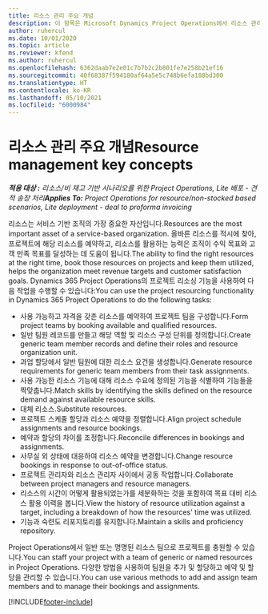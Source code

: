 ```yaml
---
title: 리소스 관리 주요 개념
description: 이 항목은 Microsoft Dynamics Project Operations에서 리소스 관리 기능에 대한 정보를 제공합니다.
author: ruhercul
ms.date: 10/01/2020
ms.topic: article
ms.reviewer: kfend
ms.author: ruhercul
ms.openlocfilehash: 6362daab7e2e01c7b7b2c2b801fe7e258b21ef16
ms.sourcegitcommit: 40f68387f594180af64a5e5c748b6efa188bd300
ms.translationtype: HT
ms.contentlocale: ko-KR
ms.lasthandoff: 05/10/2021
ms.locfileid: "6000984"
---
```

# <a name="resource-management-key-concepts"></a><span data-ttu-id="bdc8a-103">리소스 관리 주요 개념</span><span class="sxs-lookup"><span data-stu-id="bdc8a-103">Resource management key concepts</span></span>

<span data-ttu-id="bdc8a-104">_**적용 대상 :** 리소스/비 재고 기반 시나리오를 위한 Project Operations, Lite 배포 - 견적 송장 처리_</span><span class="sxs-lookup"><span data-stu-id="bdc8a-104">_**Applies To:** Project Operations for resource/non-stocked based scenarios, Lite deployment - deal to proforma invoicing_</span></span>

<span data-ttu-id="bdc8a-105">리소스는 서비스 기반 조직의 가장 중요한 자산입니다.</span><span class="sxs-lookup"><span data-stu-id="bdc8a-105">Resources are the most important asset of a service-based organization.</span></span> <span data-ttu-id="bdc8a-106">올바른 리소스를 적시에 찾아, 프로젝트에 해당 리소스를 예약하고, 리소스를 활용하는 능력은 조직이 수익 목표와 고객 만족 목표를 달성하는 데 도움이 됩니다.</span><span class="sxs-lookup"><span data-stu-id="bdc8a-106">The ability to find the right resources at the right time, book those resources on projects and keep them utilized, helps the organization meet revenue targets and customer satisfaction goals.</span></span> <span data-ttu-id="bdc8a-107">Dynamics 365 Project Operations의 프로젝트 리소싱 기능을 사용하여 다음 작업을 수행할 수 있습니다:</span><span class="sxs-lookup"><span data-stu-id="bdc8a-107">You can use the project resourcing functionality in Dynamics 365 Project Operations to do the following tasks:</span></span>

- <span data-ttu-id="bdc8a-108">사용 가능하고 자격을 갖춘 리소스를 예약하여 프로젝트 팀을 구성합니다.</span><span class="sxs-lookup"><span data-stu-id="bdc8a-108">Form project teams by booking available and qualified resources.</span></span>
- <span data-ttu-id="bdc8a-109">일반 팀원 레코드를 만들고 해당 역할 및 리소스 구성 단위를 정의합니다.</span><span class="sxs-lookup"><span data-stu-id="bdc8a-109">Create generic team member records and define their roles and resource organization unit.</span></span>
- <span data-ttu-id="bdc8a-110">과업 할당에서 일반 팀원에 대한 리소스 요건을 생성합니다.</span><span class="sxs-lookup"><span data-stu-id="bdc8a-110">Generate resource requirements for generic team members from their task assignments.</span></span>
- <span data-ttu-id="bdc8a-111">사용 가능한 리소스 기능에 대해 리소스 수요에 정의된 기능을 식별하여 기능들을 짝맞춥니다.</span><span class="sxs-lookup"><span data-stu-id="bdc8a-111">Match skills by identifying the skills defined on the resource demand against available resource skills.</span></span>
- <span data-ttu-id="bdc8a-112">대체 리소스.</span><span class="sxs-lookup"><span data-stu-id="bdc8a-112">Substitute resources.</span></span>
- <span data-ttu-id="bdc8a-113">프로젝트 스케줄 할당과 리소스 예약을 정렬합니다.</span><span class="sxs-lookup"><span data-stu-id="bdc8a-113">Align project schedule assignments and resource bookings.</span></span>
- <span data-ttu-id="bdc8a-114">예약과 할당의 차이를 조정합니다.</span><span class="sxs-lookup"><span data-stu-id="bdc8a-114">Reconcile differences in bookings and assignments.</span></span>
- <span data-ttu-id="bdc8a-115">사무실 외 상태에 대응하여 리소스 예약을 변경합니다.</span><span class="sxs-lookup"><span data-stu-id="bdc8a-115">Change resource bookings in response to out-of-office status.</span></span>
- <span data-ttu-id="bdc8a-116">프로젝트 관리자와 리소스 관리자 사이에서 공동 작업합니다.</span><span class="sxs-lookup"><span data-stu-id="bdc8a-116">Collaborate between project managers and resource managers.</span></span>
- <span data-ttu-id="bdc8a-117">리소스의 시간이 어떻게 활용되었는가를 세분화하는 것을 포함하여 목표 대비 리소스 활용 이력을 봅니다.</span><span class="sxs-lookup"><span data-stu-id="bdc8a-117">View the history of resource utilization against a target, including a breakdown of how the resources' time was utilized.</span></span>
- <span data-ttu-id="bdc8a-118">기능과 숙련도 리포지토리를 유지합니다.</span><span class="sxs-lookup"><span data-stu-id="bdc8a-118">Maintain a skills and proficiency repository.</span></span>


<span data-ttu-id="bdc8a-119">Project Operations에서 일반 또는 명명된 리소스 팀으로 프로젝트를 충원할 수 있습니다.</span><span class="sxs-lookup"><span data-stu-id="bdc8a-119">You can staff your project with a team of generic or named resources in Project Operations.</span></span> <span data-ttu-id="bdc8a-120">다양한 방법을 사용하여 팀원을 추가 및 할당하고 예약 및 할당을 관리할 수 있습니다.</span><span class="sxs-lookup"><span data-stu-id="bdc8a-120">You can use various methods to add and assign team members and to manage their bookings and assignments.</span></span> 


[!INCLUDE[footer-include](../includes/footer-banner.md)]